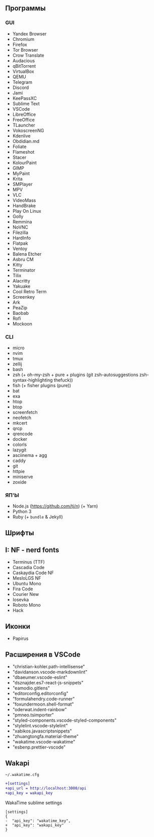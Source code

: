 ## Программы

### GUI

- Yandex Browser
- Chromium
- Firefox
- Tor Browser
- Crow Translate
- Audacious
- qBitTorrent
- VirtualBox
- QEMU
- Telegram
- Discord
- Jami
- KeePassXC
- Sublime Text
- VSCode
- LibreOffice
- FreeOffice
- TLauncher
- VokoscreenNG
- Kdenlive
- Obdidian.md
- Foliate
- Flameshot
- Stacer
- KolourPaint
- GIMP
- MyPaint
- Krita
- SMPlayer
- MPV
- VLC
- VideoMass
- HandBrake
- Play On Linux
- Golly
- Remmina
- NoVNC
- Filezilla
- HardInfo
- Flatpak
- Ventoy
- Balena Etcher
- Asbru CM
- Kitty
- Terminator
- Tilix
- Alacritty
- Yakuake
- Cool Retro Term
- Screenkey
- Ark
- PeaZip
- Baobab
- Rofi
- Mockoon

### CLI

- micro
- nvim
- tmux
- zellij
- bash
- zsh (+ oh-my-zsh + pure + plugins (git zsh-autosuggestions zsh-syntax-highlighting thefuck))
- fish (+ fisher plugins (pure))
- bat
- exa
- htop
- btop
- screenfetch
- neofetch
- mkcert
- qrcp
- qrencode
- docker
- colorls
- lazygit
- asciinema + agg
- caddy
- git
- httpie
- miniserve
- zoxide

### ЯП'Ы

- Node.js (https://github.com/tj/n) (+ Yarn)
- Python 3
- Ruby (+ `bundle` & Jekyll)

## Шрифты

## I: NF - nerd fonts

- Terminus (TTF)
- Cascadia Code
- Caskaydia Code NF
- MesloLGS NF
- Ubuntu Mono
- Fira Code
- Courier New
- Iosevka
- Roboto Mono
- Hack

## Иконки

- Papirus

## Расширения в VSCode

- "christian-kohler.path-intellisense"
- "davidanson.vscode-markdownlint"
- "dbaeumer.vscode-eslint"
- "dsznajder.es7-react-js-snippets"
- "eamodio.gitlens"
- "editorconfig.editorconfig"
- "formulahendry.code-runner"
- "foxundermoon.shell-format"
- "oderwat.indent-rainbow"
- "pmneo.tsimporter"
- "styled-components.vscode-styled-components"
- "stylelint.vscode-stylelint"
- "xabikos.javascriptsnippets"
- "zhuangtongfa.material-theme"
- "wakatime.vscode-wakatime"
- "esbenp.prettier-vscode"

## Wakapi
`~/.wakatime.cfg`
```diff
+[settings]
+api_url = http://localhost:3000/api
+api_key = wakapi_key
```

WakaTime sublime settings
```
[settings]
{
-  "api_key": "wakatime_key",
+  "api_key": "wakapi_key"
}
```
